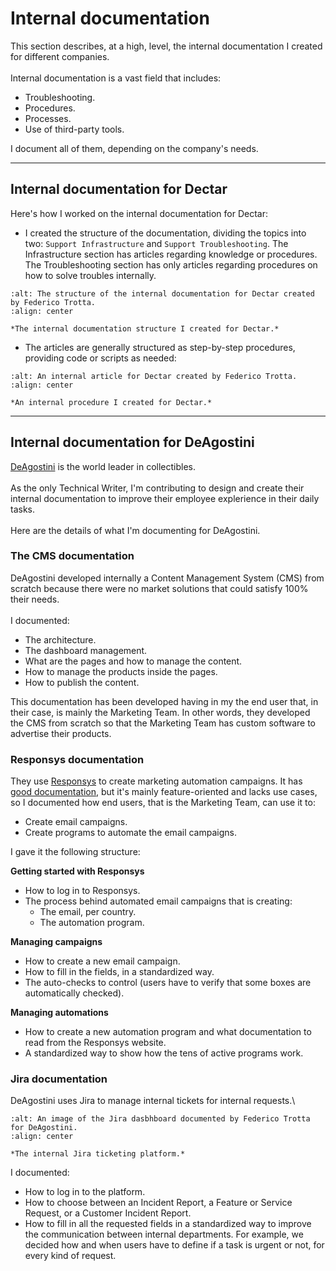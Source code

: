 # Internal documentation
This section describes, at a high, level, the internal documentation I created for different companies.\
\
Internal documentation is a vast field that includes:
- Troubleshooting.
- Procedures.
- Processes.
- Use of third-party tools.

I document all of them, depending on the company's needs.

***

## Internal documentation for Dectar
Here's how I worked on the internal documentation for Dectar:
- I created the structure of the documentation, dividing the topics into two: `Support Infrastructure` and `Support Troubleshooting`. The Infrastructure section has articles regarding knowledge or procedures. The Troubleshooting section has only articles regarding procedures on how to solve troubles internally.

```{figure} images/internal/4securitas_structure.png
:alt: The structure of the internal documentation for Dectar created by Federico Trotta.
:align: center

*The internal documentation structure I created for Dectar.*
```

- The articles are generally structured as step-by-step procedures, providing code or scripts as needed:

```{figure} images/internal/4securitas_article.png
:alt: An internal article for Dectar created by Federico Trotta.
:align: center

*An internal procedure I created for Dectar.*
```

***

## Internal documentation for DeAgostini
[DeAgostini](https://www.deagostini.com/) is the world leader in collectibles.\
\
As the only Technical Writer, I'm contributing to design and create their internal documentation to improve their employee explerience in their daily tasks.\
\
Here are the details of what I'm documenting for DeAgostini.

### The CMS documentation
DeAgostini developed internally a Content Management System (CMS) from scratch because there were no market solutions that could satisfy 100% their needs.\
\
I documented:
- The architecture.
- The dashboard management.
- What are the pages and how to manage the content.
- How to manage the products inside the pages.
- How to publish the content.

This documentation has been developed having in my the end user that, in their case, is mainly the Marketing Team. In other words, they developed the CMS from scratch so that the Marketing Team has custom software to advertise their products.

### Responsys documentation
They use [Responsys](https://www.oracle.com/it/cx/marketing/campaign-management/) to create marketing automation campaigns. It has [good documentation](https://docs.oracle.com/en/cloud/saas/marketing/responsys-user/Help/get_started.htm), but it's mainly feature-oriented and lacks use cases, so I documented how end users, that is the Marketing Team, can use it to:
- Create email campaigns.
- Create programs to automate the email campaigns.

I gave it the following structure:

**Getting started with Responsys**
- How to log in to Responsys.
- The process behind automated  email campaigns that is creating:
    - The email, per country.
    - The automation program.

**Managing campaigns**
- How to create a new email campaign.
- How to fill in the fields, in a standardized way.
- The auto-checks to control (users have to verify that some boxes are automatically checked).

**Managing automations**
- How to create a new automation program and what documentation to read from the Responsys website.
- A standardized way to show how the tens of active programs work.

### Jira documentation
DeAgostini uses Jira to manage internal tickets for internal requests.\

```{figure} images/internal/deagostini_jira.png
:alt: An image of the Jira dasbhboard documented by Federico Trotta for DeAgostini.
:align: center

*The internal Jira ticketing platform.*
```

I documented:
- How to log in to the platform.
- How to choose between an Incident Report, a Feature or Service Request, or a Customer Incident Report.
- How to fill in all the requested fields in a standardized way to improve the communication between internal departments. For example, we decided how and when users have to define if a task is urgent or not, for every kind of request.